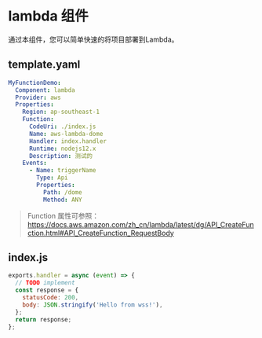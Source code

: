 # lambda 组件

通过本组件，您可以简单快速的将项目部署到Lambda。

## template.yaml

```yaml
MyFunctionDemo:
  Component: lambda
  Provider: aws
  Properties:
    Region: ap-southeast-1
    Function:
      CodeUri: ./index.js
      Name: aws-lambda-dome
      Handler: index.handler
      Runtime: nodejs12.x
      Description: 测试的
    Events:
      - Name: triggerName
        Type: Api
        Properties:
          Path: /dome
          Method: ANY
```

> Function 属性可参照： https://docs.aws.amazon.com/zh_cn/lambda/latest/dg/API_CreateFunction.html#API_CreateFunction_RequestBody

## index.js

```js
exports.handler = async (event) => {
  // TODO implement
  const response = {
    statusCode: 200,
    body: JSON.stringify('Hello from wss!'),
  };
  return response;
};
```
